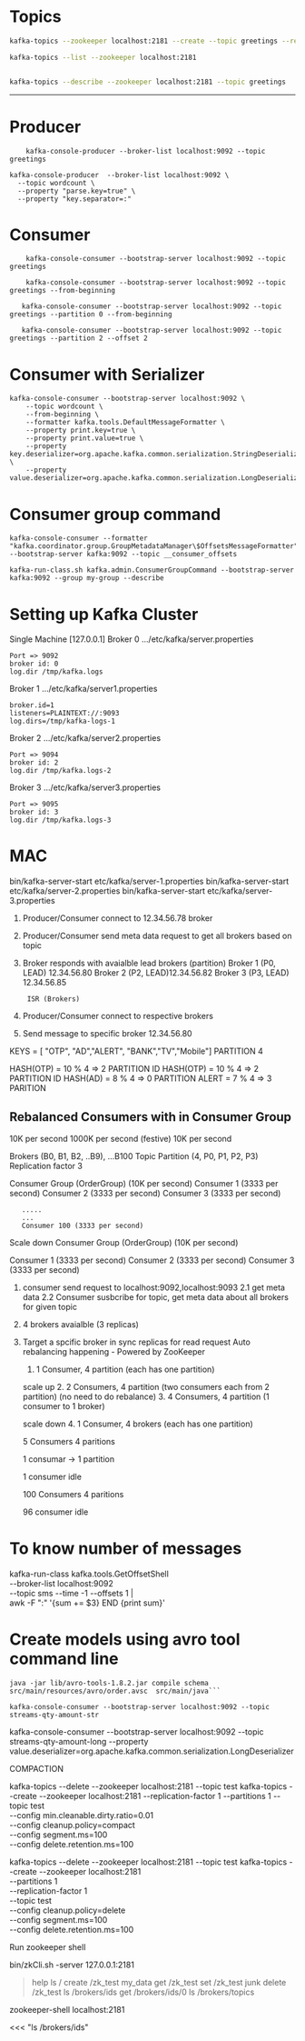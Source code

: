 
# Topics

```bash
kafka-topics --zookeeper localhost:2181 --create --topic greetings --replication-factor 1 --partitions 3

kafka-topics --list --zookeeper localhost:2181


kafka-topics --describe --zookeeper localhost:2181 --topic greetings
```
---

# Producer

```
    kafka-console-producer --broker-list localhost:9092 --topic greetings
```

```
kafka-console-producer  --broker-list localhost:9092 \
  --topic wordcount \
  --property "parse.key=true" \
  --property "key.separator=:"
```

# Consumer

```
    kafka-console-consumer --bootstrap-server localhost:9092 --topic greetings
```
    
```
    kafka-console-consumer --bootstrap-server localhost:9092 --topic greetings --from-beginning
```
```
   kafka-console-consumer --bootstrap-server localhost:9092 --topic greetings --partition 0 --from-beginning
```
```
   kafka-console-consumer --bootstrap-server localhost:9092 --topic greetings --partition 2 --offset 2
```

# Consumer with Serializer
```
kafka-console-consumer --bootstrap-server localhost:9092 \
    --topic wordcount \
    --from-beginning \
    --formatter kafka.tools.DefaultMessageFormatter \
    --property print.key=true \
    --property print.value=true \
    --property key.deserializer=org.apache.kafka.common.serialization.StringDeserializer \
    --property value.deserializer=org.apache.kafka.common.serialization.LongDeserializer
```

# Consumer group command

```
kafka-console-consumer --formatter "kafka.coordinator.group.GroupMetadataManager\$OffsetsMessageFormatter" --bootstrap-server kafka:9092 --topic __consumer_offsets
```


```
kafka-run-class.sh kafka.admin.ConsumerGroupCommand --bootstrap-server kafka:9092 --group my-group --describe
```


# Setting up Kafka Cluster


Single Machine [127.0.0.1]
Broker 0
.../etc/kafka/server.properties

    Port => 9092
    broker id: 0
    log.dir /tmp/kafka.logs
    

Broker 1
.../etc/kafka/server1.properties

     
    broker.id=1    
    listeners=PLAINTEXT://:9093
    log.dirs=/tmp/kafka-logs-1

    

Broker 2
.../etc/kafka/server2.properties

    Port => 9094
    broker id: 2
    log.dir /tmp/kafka.logs-2
    
    


Broker 3
.../etc/kafka/server3.properties

    Port => 9095
    broker id: 3
    log.dir /tmp/kafka.logs-3
    
    

# MAC


bin/kafka-server-start etc/kafka/server-1.properties
bin/kafka-server-start etc/kafka/server-2.properties
bin/kafka-server-start etc/kafka/server-3.properties



1. Producer/Consumer connect to 12.34.56.78 broker
2. Producer/Consumer send meta data request to get all brokers based on topic
3. Broker responds with avaialble lead brokers (partition)
        Broker 1 (P0, LEAD) 12.34.56.80 
        Broker 2 (P2, LEAD)12.34.56.82
        Broker 3 (P3, LEAD) 12.34.56.85

        ISR (Brokers)
4. Producer/Consumer connect to respective brokers 
5. Send message to specific broker 12.34.56.80 



KEYS = [ "OTP", "AD","ALERT", "BANK","TV","Mobile"]
PARTITION 4

HASH(OTP) = 10 % 4 => 2 PARTITION ID
HASH(OTP) = 10 % 4 => 2  PARTITION ID
HASH(AD) = 8 % 4 => 0 PARTITION
ALERT = 7 % 4 => 3 PARITION


## Rebalanced Consumers with in Consumer Group


10K per second
1000K per second (festive)
10K per second

Brokers (B0, B1, B2, ..B9), ...B100 
Topic 
Partition (4, P0, P1, P2, P3)
Replication factor 3 

Consumer Group (OrderGroup)  (10K per second)
       Consumer 1 (3333 per second)
       Consumer 2 (3333 per second)
       Consumer 3 (3333 per second)
       
       .....
       ...
       Consumer 100 (3333 per second)
   
Scale down
   Consumer Group (OrderGroup)  (10K per second)

   Consumer 1 (3333 per second)
         Consumer 2 (3333 per second)
         Consumer 3 (3333 per second)
         
         
1. consumer send request to localhost:9092,localhost:9093
2.1 get meta data 
2.2 Consumer susbcribe for topic, get meta data about all brokers for given topic
3. 4 brokers avaialble (3 replicas)
4. Target a spcific broker in sync replicas for read request
     Auto rebalancing happening - Powered by ZooKeeper
     
     1. 1 Consumer, 4 partition (each has one partition)
     
     scale up
     2. 2 Consumers, 4 partition (two consumers each from 2 partition)
       (no need to do rebalance)
     3. 4 Consumers, 4 partition (1 consumer to 1 broker)
     
     scale down
     4. 1 Consumer, 4 brokers (each has one partition)
          
            
            
     5 Consumers 4 paritions
     
     1 consumar -> 1 partition
     
     1 consumer idle
     
     
     100 Consumers 4 paritions
     
     96 consumer idle
     
# To know number of messages

kafka-run-class kafka.tools.GetOffsetShell \
  --broker-list localhost:9092 \
  --topic sms --time -1 --offsets 1 | \
   awk -F  ":" '{sum += $3} END {print sum}'
   
   
 # Create models using avro tool command line
``` 
java -jar lib/avro-tools-1.8.2.jar compile schema src/main/resources/avro/order.avsc  src/main/java```
```



    kafka-console-consumer --bootstrap-server localhost:9092 --topic streams-qty-amount-str
 

kafka-console-consumer --bootstrap-server localhost:9092 --topic streams-qty-amount-long --property value.deserializer=org.apache.kafka.common.serialization.LongDeserializer
 



COMPACTION


kafka-topics --delete --zookeeper localhost:2181  --topic test
kafka-topics --create --zookeeper localhost:2181 --replication-factor 1 --partitions 1 --topic test \
                                                                              --config min.cleanable.dirty.ratio=0.01 \
                                                                              --config cleanup.policy=compact \
                                                                              --config segment.ms=100 \
                                                                              --config delete.retention.ms=100
                                                                              
                                                                              
                                                                              
kafka-topics --delete --zookeeper localhost:2181  --topic test
kafka-topics  --create --zookeeper localhost:2181 \
                                  --partitions 1 \
                                  --replication-factor 1 \
                                  --topic test \
                                  --config cleanup.policy=delete \
                                  --config segment.ms=100 \
                                  --config delete.retention.ms=100
                                                                              
                
Run zookeeper shell                            

bin/zkCli.sh -server 127.0.0.1:2181
> help
> ls / 
>  create /zk_test my_data
> get /zk_test
set /zk_test junk
delete /zk_test
ls /brokers/ids
get /brokers/ids/0
ls /brokers/topics

zookeeper-shell localhost:2181 

<<< "ls /brokers/ids"
